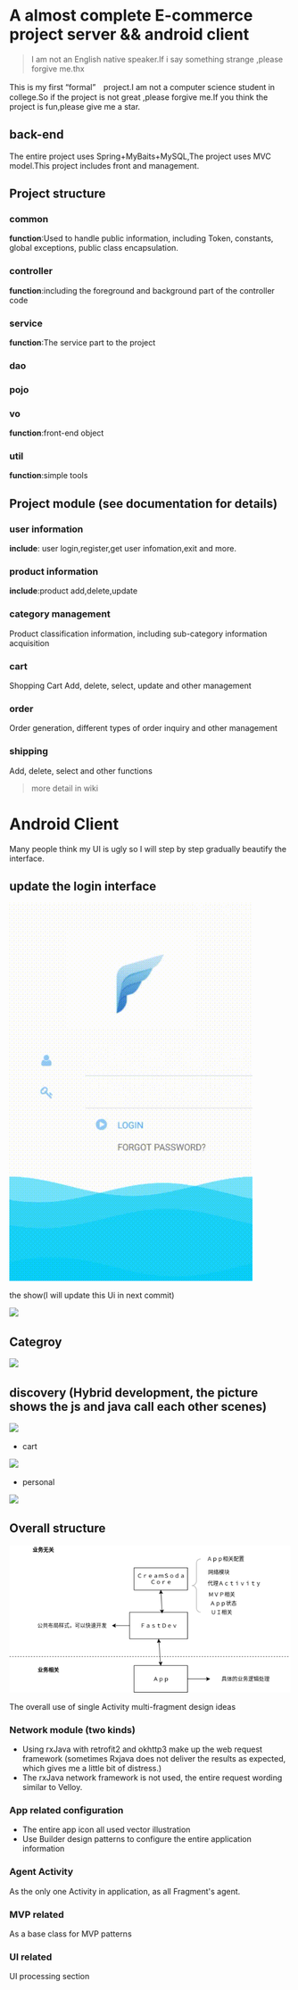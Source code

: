 # A almost complete E-commerce project server && android client

> I am not an English native speaker.If i say  something strange ,please forgive me.thx

This is my first “formal”　project.I am not a computer science student in college.So if the project is not great ,please forgive me.If you think the project is fun,please give me a star.

## back-end

The entire project uses Spring+MyBaits+MySQL,The project uses MVC model.This project includes front and  management.

## Project structure

### common

**function**:Used to handle public information, including Token, constants, global exceptions, public class encapsulation.

### controller

**function**:including the foreground and background part of the controller code

### service

**function**:The service part to the project

### dao

### pojo

### vo

**function**:front-end object

### util

**function**:simple tools

## Project module (see documentation for details)

### user information

**include**: user login,register,get user infomation,exit and more.

### product information

**include**:product add,delete,update

### category management

Product classification information, including sub-category information acquisition

### cart

Shopping Cart Add, delete, select, update and other management

### order

Order generation, different types of order inquiry and other management

### shipping

Add, delete, select and other functions



> more detail in wiki



# Android Client

Many people think my UI is ugly so I will step by step gradually  beautify the interface.

## update the login interface

![](./pic/LoginGif.gif)

the show(I will update this Ui in next commit)

![](http://upload-images.jianshu.io/upload_images/2583346-61ab0dd927adabc6.gif?imageMogr2/auto-orient/strip%7CimageView2/2/w/700)



## Categroy

![](http://upload-images.jianshu.io/upload_images/2583346-e7262a0125ec4a17.gif?imageMogr2/auto-orient/strip%7CimageView2/2/w/700)



## discovery (Hybrid development, the picture shows the js and java call each other scenes)

![](http://upload-images.jianshu.io/upload_images/2583346-f0928043c0c5f3e2.gif?imageMogr2/auto-orient/strip%7CimageView2/2/w/700)

* cart

![](http://upload-images.jianshu.io/upload_images/2583346-6303283fac1a50a3.gif?imageMogr2/auto-orient/strip%7CimageView2/2/w/700)

* personal



![](http://upload-images.jianshu.io/upload_images/2583346-83bf2c26259db0bc.gif?imageMogr2/auto-orient/strip%7CimageView2/2/w/700)

## Overall structure

![App架构](./pic/App架构.png)

The overall use of single Activity multi-fragment design ideas

### Network module (two kinds)

* Using rxJava with retrofit2 and okhttp3 make up the web request framework (sometimes Rxjava does not deliver the results as expected, which gives me a little bit of distress.)
* The rxJava network framework is not used, the entire request wording similar to Velloy.

### App related configuration

* The entire app icon all used vector illustration
* Use Builder design patterns to configure the entire application information

### Agent Activity

As the only one Activity in application, as all Fragment's agent.

### MVP related

As a base class for MVP patterns

### UI related

UI processing section

